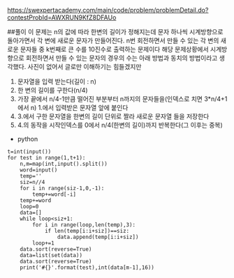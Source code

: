 https://swexpertacademy.com/main/code/problem/problemDetail.do?contestProbId=AWXRUN9KfZ8DFAUo

##풀이
이 문제는 n의 값에 따라 한변의 길이가 정해지는데 문자 하나씩 시계방향으로 돌아가면서 각 변에 새로운 문자가 만들어진다. n번 회전하면서 만들 수 있는 각 변의 새로운 문자들 중 k번째로 큰 수를 10진수로 출력하는 문제이다
해당 문제상황에서 시계방향으로 회전하면서 만들 수 있는 문자의 경우의 수는 아래 방법과 동치의 방법이라고 생각했다. 사진이 없어서 글로만 이해하기는 힘들겠지만
1. 문자열을 입력 받는다(길이 : n)
2. 한 변의 길이를 구한다(n/4)
3. 가장 끝에서 n/4-1만큼 떨어진 부분부터 n까지의 문자들을(인덱스로 치면 3*n/4+1 에서 n) 1.에서 입력받은 문자열 앞에 붙인다
4. 3.에서 구한 문자열을 한변의 길이 단위로 짤라 새로운 문자열 들을 저장한다
5. 4.의 동작을 시작인덱스를 0에서 n/4(한변의 길이)까지 반복한다(그 이후는 중복)
- python
```
t=int(input())
for test in range(1,t+1):
    n,m=map(int,input().split())
    word=input()
    temp=''
    siz=n//4
    for i in range(siz-1,0,-1):
        temp+=word[-i]
    temp+=word
    loop=0
    data=[]
    while loop<siz+1:
        for i in range(loop,len(temp),3):
            if len(temp[i:i+siz])==siz:
                data.append(temp[i:i+siz])
        loop+=1
    data.sort(reverse=True)
    data=list(set(data))
    data.sort(reverse=True)
    print('#{}'.format(test),int(data[m-1],16))
```
